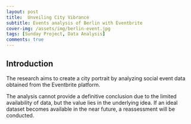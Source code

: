 ```yaml
---
layout: post
title:  Unveiling City Vibrance
subtitle: Events analysis of Berlin with Eventbrite
cover-img: /assets/img/berlin-event.jpg
tags: [Sunday Project, Data Analysis]
comments: true
---
```


## Introduction


 The research aims to create a city portrait by analyzing social event data obtained from the Eventbrite platform. 






The analysis cannot provide a definitive conclusion due to the limited availability of data, but the value lies in the underlying idea. If an ideal dataset becomes available in the near future, a reassessment will be conducted.

